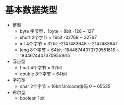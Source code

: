 # 基本数据类型
  + 整型
    - byte 字节型，1byte = 8bit         -128 ~ 127
    - short 2个字节 = 16bit             -32768 ~ 32767
    - int 4个字节 = 32bit               -2147483648 ~ 2147483647
    - long 8个字节 = 64bit              -18446744073709551616 ~ 18446744073709551615
  + 浮点型
    - float 4个字节 = 32bit
    - double 8个字节 = 64bit
  + 字符型
    - char 2个字节 = 16bit Unicode编码 0 ~ 65535
  + 布尔型
    - boolean 1bit